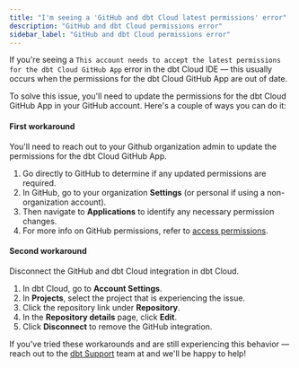 ```yaml
---
title: "I'm seeing a 'GitHub and dbt Cloud latest permissions' error"
description: "GitHub and dbt Cloud permissions error"
sidebar_label: "GitHub and dbt Cloud permissions error"
---
```


If you're seeing a `This account needs to accept the latest permissions for the
dbt Cloud GitHub App` error in the dbt Cloud IDE &mdash; this usually occurs when the permissions for the dbt Cloud GitHub App are out of date.

To solve this issue, you'll need to update the permissions for the dbt Cloud GitHub App in your GitHub account. Here's a couple of ways you can do it:

#### First workaround

You'll need to reach out to your Github organization admin to update the permissions for the dbt Cloud GitHub App.

1. Go directly to GitHub to determine if any updated permissions are required.
2. In GitHub, go to your organization **Settings** (or personal if using a non-organization account).
3. Then navigate to **Applications** to identify any necessary permission changes.
4. For more info on GitHub permissions, refer to [access permissions](https://docs.github.com/en/get-started/learning-about-github/access-permissions-on-github).

#### Second workaround

Disconnect the GitHub and dbt Cloud integration in dbt Cloud.

1. In dbt Cloud, go to **Account Settings**.
2. In **Projects**, select the project that is experiencing the issue.
3. Click the repository link under **Repository**.
4. In the **Repository details** page, click **Edit**.
5. Click **Disconnect** to remove the GitHub integration.

<Lightbox src="/img/repository-details-faq.jpg" title="Disconnect your GitHub connection in the 'Repository details' page."/>

If you've tried these workarounds and are still experiencing this behavior &mdash; reach out to the [dbt Support](mailto:support@getdbt.com) team at  and we'll be happy to help!
